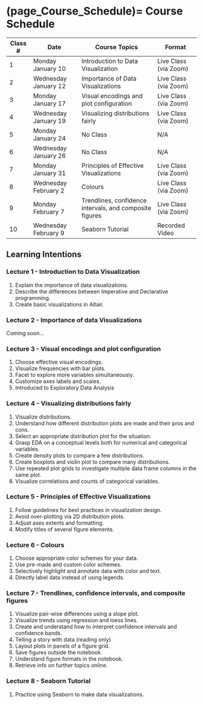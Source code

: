 (page_Course_Schedule)=
Course Schedule
=======================

| Class # | Date                 | Course Topics                                           | Format                |
|---------|----------------------|---------------------------------------------------------|-----------------------|
| 1       | Monday January 10    | Introduction to Data Visualization                      | Live Class (via Zoom) |
| 2       | Wednesday January 12 | Importance of Data Visualizations                       | Live Class (via Zoom) |
| 3       | Monday January 17    | Visual encodings and plot configuration                 | Live Class (via Zoom) |
| 4       | Wednesday January 19 | Visualizing distributions fairly                        | Live Class (via Zoom) |
| 5       | Monday January 24    | No Class                                                | N/A                   |
| 6       | Wednesday January 26 | No Class                                                | N/A                   |
| 7       | Monday January 31    | Principles of Effective Visualizations                  | Live Class (via Zoom) |
| 8       | Wednesday February 2 | Colours                                                 | Live Class (via Zoom) |
| 9       | Monday February 7    | Trendlines, confidence intervals, and composite figures | Live Class (via Zoom) |
| 10      | Wednesday February 9 | Seaborn Tutorial                                        | Recorded Video        |

## Learning Intentions

### Lecture 1 - Introduction to Data Visualization

1. Explain the importance of data visualizations.
1. Describe the differences between Imperative and Declarative programming.
1. Create basic visualizations in Altair.

### Lecture 2 - Importance of data Visualizations

Coming soon...

### Lecture 3 - Visual encodings and plot configuration

1. Choose effective visual encodings.
1. Visualize frequencies with bar plots.
1. Facet to explore more variables simultaneously.
1. Customize axes labels and scales.
1. Introduced to Exploratory Data Analysis

### Lecture 4 - Visualizing distributions fairly

1. Visualize distributions.
1. Understand how different distribution plots are made and their pros and cons.
1. Select an appropriate distribution plot for the situation.
1. Grasp EDA on a conceptual levels both for numerical and categorical variables.
1. Create density plots to compare a few distributions.
1. Create boxplots and violin plot to compare many distributions.
1. Use repeated plot grids to investigate multiple data frame columns in the same plot.
1. Visualize correlations and counts of categorical variables.

### Lecture 5 - Principles of Effective Visualizations

1. Follow guidelines for best practices in visualization design.
1. Avoid over-plotting via 2D distribution plots.
1. Adjust axes extents and formatting.
1. Modify titles of several figure elements.

### Lecture 6 - Colours

1. Choose appropriate color schemes for your data.
1. Use pre-made and custom color schemes.
1. Selectively highlight and annotate data with color and text.
1. Directly label data instead of using legends.

### Lecture 7 - Trendlines, confidence intervals, and composite figures

1. Visualize pair-wise differences using a slope plot.
1. Visualize trends using regression and loess lines.
1. Create and understand how to interpret confidence intervals and confidence bands.
1. Telling a story with data (reading only)
1. Layout plots in panels of a figure grid.
1. Save figures outside the notebook.
1. Understand figure formats in the notebook.
1. Retrieve info on further topics online.

### Lecture 8 - Seaborn Tutorial

1. Practice using Seaborn to make data visualizations.